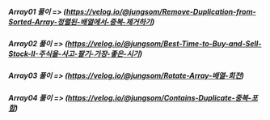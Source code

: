 ##### Array01 풀이 => (https://velog.io/@jungsom/Remove-Duplication-from-Sorted-Array-정렬된-배열에서-중복-제거하기)
##### Array02 풀이 => (https://velog.io/@jungsom/Best-Time-to-Buy-and-Sell-Stock-II-주식을-사고-팔기-가장-좋은-시기)
##### Array03 풀이 => (https://velog.io/@jungsom/Rotate-Array-배열-회전)
##### Array04 풀이 => (https://velog.io/@jungsom/Contains-Duplicate-중복-포함)
